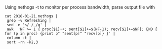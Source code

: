 Using nethogs -t to monitor per process bandwidth, parse output file with

```shell
cat 2018-01-21.nethogs | 
 grep -v Refreshing | 
 sed -e 's/ /_/g' |
 awk  'NF >= 1 { proc[$1]++; sent[$1]+=$(NF-1); recv[$1]+=$NF}; END { for (p in proc) {print p" "sent[p]" "recv[p]} }' | 
 column -t |
 sort -rn -k2,3
```
